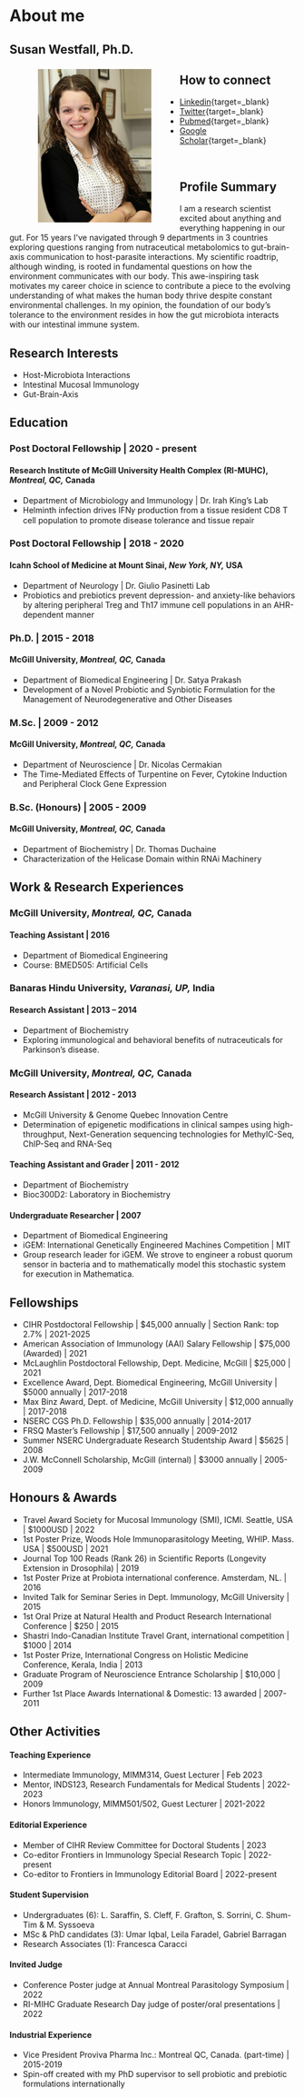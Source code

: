 # About me
## Susan Westfall, Ph.D.


<img src="pics/susan.jpg" alt="susan-photo" style="float:left;width:200px;height:270px;margin: 5px 50px;">

## How to connect
- [Linkedin](https://www.linkedin.com/in/susan-westfall-9a7b4248){target=_blank}
- [Twitter](https://twitter.com/WestfallSusan){target=_blank}
- [Pubmed](https://www.ncbi.nlm.nih.gov/myncbi/susan.westfall.1/bibliography/public/){target=_blank}
- [Google Scholar](https://scholar.google.com/citations?user=EOFG8hQAAAAJ&hl=en){target=_blank}
<!-- - [Semantic Scholar](https://www.semanticscholar.org/author/Susan-Westfall/49749982){target=_blank} -->

<br>


## Profile Summary
I am a research scientist excited about anything and everything happening in our gut. For 15 years I've navigated through 9 departments in 3 countries exploring questions ranging from nutraceutical metabolomics to gut-brain-axis communication to host-parasite interactions. My scientific roadtrip, although winding, is rooted in fundamental questions on how the environment communicates with our body. This awe-inspiring task motivates my career choice in science to contribute a piece to the evolving understanding of what makes the human body thrive despite constant environmental challenges. In my opinion, the foundation of our body’s tolerance to the environment resides in how the gut microbiota interacts with our intestinal immune system. 

## Research Interests
 - Host-Microbiota Interactions
 - Intestinal Mucosal Immunology
 - Gut-Brain-Axis

## Education
### Post Doctoral Fellowship	| 2020 - present
#### Research Institute of McGill University Health Complex (RI-MUHC), _Montreal, QC,_ Canada
- Department of Microbiology and Immunology | Dr. Irah King’s Lab 			
- Helminth infection drives IFN𝛾 production from a tissue resident CD8 T cell population to promote disease tolerance and tissue repair

### Post Doctoral Fellowship | 2018 - 2020 
#### Icahn School of Medicine at Mount Sinai, _New York, NY,_ USA	
- Department of Neurology | Dr. Giulio Pasinetti Lab 			
- Probiotics and prebiotics prevent depression- and anxiety-like behaviors by altering peripheral Treg and Th17 immune cell populations in an AHR-dependent manner

### Ph.D. | 2015 - 2018 
#### McGill University,  _Montreal, QC,_ Canada	
- Department of Biomedical Engineering | Dr. Satya Prakash 			
- Development of a Novel Probiotic and Synbiotic Formulation for the Management of Neurodegenerative and Other Diseases 

### M.Sc.	| 2009 - 2012 
#### McGill University,  _Montreal, QC,_ Canada	
- Department of Neuroscience | Dr. Nicolas Cermakian 			
- The Time-Mediated Effects of Turpentine on Fever, Cytokine Induction and Peripheral Clock Gene Expression

### B.Sc. (Honours)	| 2005 - 2009 
#### McGill University,  _Montreal, QC,_ Canada	
- Department of Biochemistry | Dr. Thomas Duchaine 			
- Characterization of the Helicase Domain within RNAi Machinery

## Work & Research Experiences
### McGill University,  _Montreal, QC,_ Canada	
#### Teaching Assistant | 2016
- Department of Biomedical Engineering
- Course: BMED505: Artificial Cells

### Banaras Hindu University, _Varanasi, UP,_ India
#### Research Assistant	| 2013 – 2014   
- Department of Biochemistry
- Exploring immunological and behavioral benefits of nutraceuticals for Parkinson’s disease. 

### McGill University,  _Montreal, QC,_ Canada	
#### Research Assistant | 2012 - 2013
- McGill University & Genome Quebec Innovation Centre
- Determination of epigenetic modifications in clinical sampes using high-throughput, Next-Generation sequencing technologies for MethylC-Seq, ChIP-Seq and RNA-Seq

#### Teaching Assistant and Grader  | 2011 - 2012
- Department of Biochemistry 
- Bioc300D2: Laboratory in Biochemistry                                                                                      	
#### Undergraduate Researcher | 2007
- Department of Biomedical Engineering 
- iGEM: International Genetically Engineered Machines Competition | MIT
- Group research leader for iGEM. We strove to engineer a robust quorum sensor in bacteria and to mathematically model this stochastic system for execution in Mathematica. 

## Fellowships
 - CIHR Postdoctoral Fellowship | $45,000 annually | Section Rank: top 2.7%  | 2021-2025
 - American Association of Immunology (AAI) Salary Fellowship | $75,000 (Awarded) | 2021
 - McLaughlin Postdoctoral Fellowship, Dept. Medicine, McGill | $25,000 | 2021
 - Excellence Award, Dept. Biomedical Engineering, McGill University | $5000 annually | 2017-2018
 - Max Binz Award, Dept. of Medicine, McGill University | $12,000 annually | 2017-2018
 - NSERC CGS Ph.D. Fellowship | $35,000 annually | 2014-2017
 - FRSQ Master’s Fellowship | $17,500 annually | 2009-2012
 - Summer NSERC Undergraduate Research Studentship Award | $5625 | 2008
 - J.W. McConnell Scholarship, McGill (internal) | $3000 annually | 2005-2009

## Honours & Awards
 - Travel Award Society for Mucosal Immunology (SMI), ICMI. Seattle, USA | $1000USD | 2022
 - 1st Poster Prize, Woods Hole Immunoparasitology Meeting, WHIP. Mass. USA | $500USD | 2021
 - Journal Top 100 Reads (Rank 26) in Scientific Reports (Longevity Extension in Drosophila) | 2019
 - 1st Poster Prize at Probiota international conference. Amsterdam, NL. | 2016
 - Invited Talk for Seminar Series in Dept. Immunology, McGill University | 2015
 - 1st Oral Prize at Natural Health and Product Research International Conference | $250	| 2015
 - Shastri Indo-Canadian Institute Travel Grant, international competition | $1000 | 2014
 - 1st Poster Prize, International Congress on Holistic Medicine Conference, Kerala, India | 2013
 - Graduate Program of Neuroscience Entrance Scholarship | $10,000 | 2009                                                            
 - Further 1st Place Awards International & Domestic: 13 awarded | 2007-2011

## Other Activities
#### Teaching Experience
- Intermediate Immunology, MIMM314, Guest Lecturer | Feb 2023
- Mentor, INDS123, Research Fundamentals for Medical Students | 2022-2023
- Honors Immunology, MIMM501/502, Guest Lecturer | 2021-2022

#### Editorial Experience
- Member of CIHR Review Committee for Doctoral Students | 2023
- Co-editor Frontiers in Immunology Special Research Topic | 2022-present
- Co-editor to Frontiers in Immunology Editorial Board | 2022-present

#### Student Supervision
- Undergraduates (6): L. Saraffin, S. Cleff, F. Grafton, S. Sorrini, C. Shum-Tim & M. Syssoeva
- MSc & PhD candidates (3): Umar Iqbal, Leila Faradel, Gabriel Barragan
- Research Associates (1): Francesca Caracci

#### Invited Judge
- Conference Poster judge at Annual Montreal Parasitology Symposium | 2022
- RI-MIHC Graduate Research Day judge of poster/oral presentations | 2022

#### Industrial Experience
- Vice President Proviva Pharma Inc.: Montreal QC, Canada. (part-time) | 2015-2019
- Spin-off created with my PhD supervisor to sell probiotic and prebiotic formulations internationally



 
